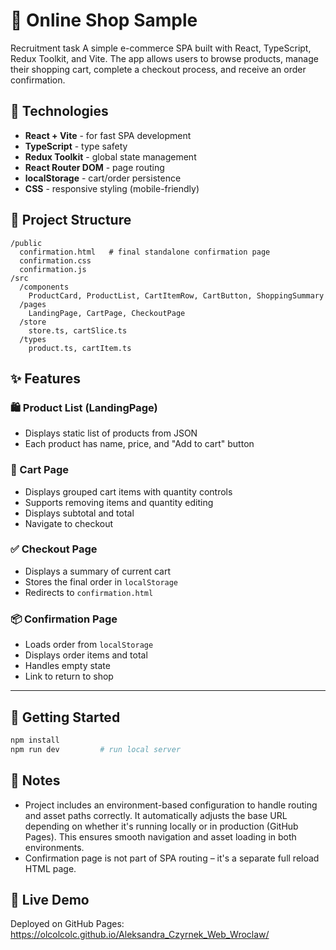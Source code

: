 # 🛒 Online Shop Sample
Recruitment task
A simple e-commerce SPA built with React, TypeScript, Redux Toolkit, and Vite. The app allows users to browse products, manage their shopping cart, complete a checkout process, and receive an order confirmation.

## 🚀 Technologies

- **React + Vite** - for fast SPA development
- **TypeScript** - type safety
- **Redux Toolkit** - global state management
- **React Router DOM** - page routing
- **localStorage** - cart/order persistence
- **CSS** - responsive styling (mobile-friendly)

## 📂 Project Structure

```
/public
  confirmation.html   # final standalone confirmation page
  confirmation.css
  confirmation.js
/src
  /components
    ProductCard, ProductList, CartItemRow, CartButton, ShoppingSummary
  /pages
    LandingPage, CartPage, CheckoutPage
  /store
    store.ts, cartSlice.ts
  /types
    product.ts, cartItem.ts
```

## ✨ Features

### 🛍 Product List (LandingPage)
- Displays static list of products from JSON
- Each product has name, price, and "Add to cart" button

### 🛒 Cart Page
- Displays grouped cart items with quantity controls
- Supports removing items and quantity editing
- Displays subtotal and total
- Navigate to checkout

### ✅ Checkout Page
- Displays a summary of current cart
- Stores the final order in `localStorage`
- Redirects to `confirmation.html`

### 📦 Confirmation Page
- Loads order from `localStorage`
- Displays order items and total
- Handles empty state
- Link to return to shop

---

## 🔧 Getting Started

```bash
npm install
npm run dev         # run local server
```

## 🔄 Notes
- Project includes an environment-based configuration to handle routing and asset paths correctly. It automatically adjusts the base URL depending on whether it's running locally or in production (GitHub Pages). This ensures smooth navigation and asset loading in both environments.
- Confirmation page is not part of SPA routing – it's a separate full reload HTML page.

## 🔗 Live Demo

Deployed on GitHub Pages:  
https://olcolcolc.github.io/Aleksandra_Czyrnek_Web_Wroclaw/

